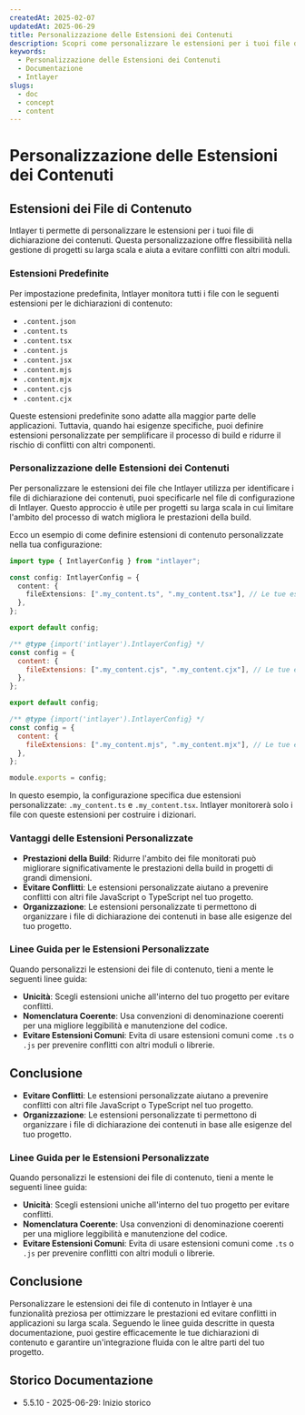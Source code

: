 ```yaml
---
createdAt: 2025-02-07
updatedAt: 2025-06-29
title: Personalizzazione delle Estensioni dei Contenuti
description: Scopri come personalizzare le estensioni per i tuoi file di dichiarazione dei contenuti. Segui questa documentazione per implementare condizioni in modo efficiente nel tuo progetto.
keywords:
  - Personalizzazione delle Estensioni dei Contenuti
  - Documentazione
  - Intlayer
slugs:
  - doc
  - concept
  - content
---
```


# Personalizzazione delle Estensioni dei Contenuti

## Estensioni dei File di Contenuto

Intlayer ti permette di personalizzare le estensioni per i tuoi file di dichiarazione dei contenuti. Questa personalizzazione offre flessibilità nella gestione di progetti su larga scala e aiuta a evitare conflitti con altri moduli.

### Estensioni Predefinite

Per impostazione predefinita, Intlayer monitora tutti i file con le seguenti estensioni per le dichiarazioni di contenuto:

- `.content.json`
- `.content.ts`
- `.content.tsx`
- `.content.js`
- `.content.jsx`
- `.content.mjs`
- `.content.mjx`
- `.content.cjs`
- `.content.cjx`

Queste estensioni predefinite sono adatte alla maggior parte delle applicazioni. Tuttavia, quando hai esigenze specifiche, puoi definire estensioni personalizzate per semplificare il processo di build e ridurre il rischio di conflitti con altri componenti.

### Personalizzazione delle Estensioni dei Contenuti

Per personalizzare le estensioni dei file che Intlayer utilizza per identificare i file di dichiarazione dei contenuti, puoi specificarle nel file di configurazione di Intlayer. Questo approccio è utile per progetti su larga scala in cui limitare l'ambito del processo di watch migliora le prestazioni della build.

Ecco un esempio di come definire estensioni di contenuto personalizzate nella tua configurazione:

```typescript fileName="intlayer.config.ts" codeFormat="typescript"
import type { IntlayerConfig } from "intlayer";

const config: IntlayerConfig = {
  content: {
    fileExtensions: [".my_content.ts", ".my_content.tsx"], // Le tue estensioni personalizzate
  },
};

export default config;
```

```javascript fileName="intlayer.config.mjs" codeFormat="esm"
/** @type {import('intlayer').IntlayerConfig} */
const config = {
  content: {
    fileExtensions: [".my_content.cjs", ".my_content.cjx"], // Le tue estensioni personalizzate
  },
};

export default config;
```

```javascript fileName="intlayer.config.cjs" codeFormat="commonjs"
/** @type {import('intlayer').IntlayerConfig} */
const config = {
  content: {
    fileExtensions: [".my_content.mjs", ".my_content.mjx"], // Le tue estensioni personalizzate
  },
};

module.exports = config;
```

In questo esempio, la configurazione specifica due estensioni personalizzate: `.my_content.ts` e `.my_content.tsx`. Intlayer monitorerà solo i file con queste estensioni per costruire i dizionari.

### Vantaggi delle Estensioni Personalizzate

- **Prestazioni della Build**: Ridurre l'ambito dei file monitorati può migliorare significativamente le prestazioni della build in progetti di grandi dimensioni.
- **Evitare Conflitti**: Le estensioni personalizzate aiutano a prevenire conflitti con altri file JavaScript o TypeScript nel tuo progetto.
- **Organizzazione**: Le estensioni personalizzate ti permettono di organizzare i file di dichiarazione dei contenuti in base alle esigenze del tuo progetto.

### Linee Guida per le Estensioni Personalizzate

Quando personalizzi le estensioni dei file di contenuto, tieni a mente le seguenti linee guida:

- **Unicità**: Scegli estensioni uniche all'interno del tuo progetto per evitare conflitti.
- **Nomenclatura Coerente**: Usa convenzioni di denominazione coerenti per una migliore leggibilità e manutenzione del codice.
- **Evitare Estensioni Comuni**: Evita di usare estensioni comuni come `.ts` o `.js` per prevenire conflitti con altri moduli o librerie.

## Conclusione

- **Evitare Conflitti**: Le estensioni personalizzate aiutano a prevenire conflitti con altri file JavaScript o TypeScript nel tuo progetto.
- **Organizzazione**: Le estensioni personalizzate ti permettono di organizzare i file di dichiarazione dei contenuti in base alle esigenze del tuo progetto.

### Linee Guida per le Estensioni Personalizzate

Quando personalizzi le estensioni dei file di contenuto, tieni a mente le seguenti linee guida:

- **Unicità**: Scegli estensioni uniche all'interno del tuo progetto per evitare conflitti.
- **Nomenclatura Coerente**: Usa convenzioni di denominazione coerenti per una migliore leggibilità e manutenzione del codice.
- **Evitare Estensioni Comuni**: Evita di usare estensioni comuni come `.ts` o `.js` per prevenire conflitti con altri moduli o librerie.

## Conclusione

Personalizzare le estensioni dei file di contenuto in Intlayer è una funzionalità preziosa per ottimizzare le prestazioni ed evitare conflitti in applicazioni su larga scala. Seguendo le linee guida descritte in questa documentazione, puoi gestire efficacemente le tue dichiarazioni di contenuto e garantire un'integrazione fluida con le altre parti del tuo progetto.

## Storico Documentazione

- 5.5.10 - 2025-06-29: Inizio storico
